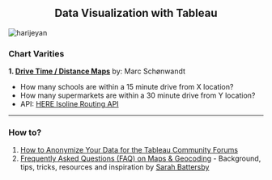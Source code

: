 <h2 align="center">Data Visualization with Tableau</h2>

<p align="left"> <img src="https://komarev.com/ghpvc/?username=harijeyan&label=Profile%20views&color=0e75b6&style=flat" alt="harijeyan" /> </p>

### Chart Varities

**1. [Drive Time / Distance Maps](https://www.flerlagetwins.com/2022/01/drive-time.html)** by: Marc Schønwandt
- How many schools are within a 15 minute drive from X location?
- How many supermarkets are within a 30 minute drive from Y location?
 - API: [HERE Isoline Routing API](https://developer.here.com/documentation/isoline-routing-api/dev_guide/index.html)

 ---

### How to?
1. [How to Anonymize Your Data for the Tableau Community Forums](https://datakatie.com/2022/08/26/how-to-anonymize-your-data-for-the-tableau-community-forums/)
2. [Frequently Asked Questions (FAQ) on Maps & Geocoding](https://community.tableau.com/s/news/a0A4T000002gyGtUAI/maps-geocoding-faq) - Background, tips, tricks, resources and inspiration by [Sarah Battersby](https://community.tableau.com/s/profile/0054T000001NkUyQAK)
